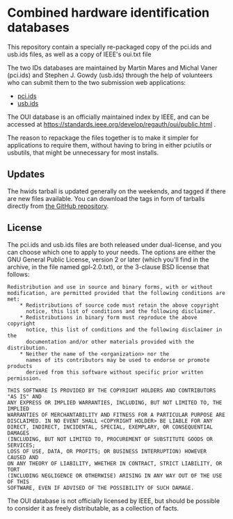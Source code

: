 Combined hardware identification databases
==========================================

This repository contain a specially re-packaged copy of the pci.ids
and usb.ids files, as well as a copy of IEEE's oui.txt file

The two IDs databases are maintained by Martin Mares and Michal Vaner
(pci.ids) and Stephen J. Gowdy (usb.ids) through the help of
volunteers who can submit them to the two submission web applications:

 * [pci.ids](http://pci-ids.ucw.cz/)
 * [usb.ids](https://usb-ids.gowdy.us/index.html)

The OUI database is an officially maintained index by IEEE, and can be
accessed at https://standards.ieee.org/develop/regauth/oui/public.html .

The reason to repackage the files together is to make it simpler for
applications to require them, without having to bring in either
pciutils or usbutils, that might be unnecessary for most installs.

Updates
-------

The hwids tarball is updated generally on the weekends, and tagged if
there are new files available. You can download the tags in form of
tarballs directly from [the GitHub
repository](https://github.com/gentoo/hwids).

License
-------

The pci.ids and usb.ids files are both released under dual-license,
and you can choose which one to apply to your needs. The options are
either the GNU General Public License, version 2 or later (which
you'll find in the archive, in the file named gpl-2.0.txt), or the
3-clause BSD license that follows:

    Redistribution and use in source and binary forms, with or without
    modification, are permitted provided that the following conditions are met:
        * Redistributions of source code must retain the above copyright
          notice, this list of conditions and the following disclaimer.
        * Redistributions in binary form must reproduce the above copyright
          notice, this list of conditions and the following disclaimer in the
          documentation and/or other materials provided with the distribution.
        * Neither the name of the <organization> nor the
          names of its contributors may be used to endorse or promote products
          derived from this software without specific prior written permission.
   
    THIS SOFTWARE IS PROVIDED BY THE COPYRIGHT HOLDERS AND CONTRIBUTORS "AS IS" AND
    ANY EXPRESS OR IMPLIED WARRANTIES, INCLUDING, BUT NOT LIMITED TO, THE IMPLIED
    WARRANTIES OF MERCHANTABILITY AND FITNESS FOR A PARTICULAR PURPOSE ARE
    DISCLAIMED. IN NO EVENT SHALL <COPYRIGHT HOLDER> BE LIABLE FOR ANY
    DIRECT, INDIRECT, INCIDENTAL, SPECIAL, EXEMPLARY, OR CONSEQUENTIAL DAMAGES
    (INCLUDING, BUT NOT LIMITED TO, PROCUREMENT OF SUBSTITUTE GOODS OR SERVICES;
    LOSS OF USE, DATA, OR PROFITS; OR BUSINESS INTERRUPTION) HOWEVER CAUSED AND
    ON ANY THEORY OF LIABILITY, WHETHER IN CONTRACT, STRICT LIABILITY, OR TORT
    (INCLUDING NEGLIGENCE OR OTHERWISE) ARISING IN ANY WAY OUT OF THE USE OF THIS
    SOFTWARE, EVEN IF ADVISED OF THE POSSIBILITY OF SUCH DAMAGE.

The OUI database is not officially licensed by IEEE, but should be
possible to consider it as freely distributable, as a collection of
facts.
